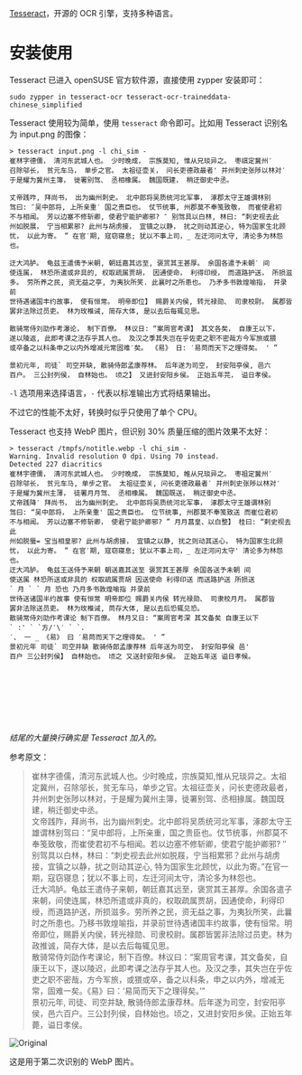 [Tesseract](https://github.com/tesseract-ocr/tesseract)，开源的 OCR 引擎，支持多种语言。

# 安装使用

Tesseract 已进入 openSUSE 官方软件源，直接使用 zypper 安装即可：

```sudo zypper in tesseract-ocr tesseract-ocr-traineddata-chinese_simplified```

Tesseract 使用较为简单，使用 `tesseract` 命令即可。比如用 Tesseract 识别名为 input.png 的图像：

```
> tesseract input.png -l chi_sim -
崔林字德儒， 清河东武城人也。 少时晚成， 宗族莫知, 惟从兄琰异之。 枣祺定冀州′
召除邬长， 贫元车马， 单步之官。 太祖征壶关， 问长吏德政最者' 并州刺史张陟以林对′
于是耀为冀州主簿， 徙署别驾、 丞相橡属。 魏国既建， 稍迂御史中丞。

丈帝践咋, 拜尚书， 出为幽州刺史。 北中郎将吴质统河北军事， 涿郡太守王雄谓林别
驾曰: ″吴中郎将, 上所亲重′ 国之责臣也。 仗节统事, 州郡莫不奉笺致敬， 而崔使君初
不与相闻。 芳以边塞不修斩卿, 使君宁能护卿邪? ″ 别驾具以白林, 林曰: “刺史视去此
州如脱展， 宁当相累邪? 此州与胡虏接， 宜镇之以静， 扰之则动其逆心, 特为国家生北顾
忧， 以此为寄。 ” 在官′期, 寇窃寝息; 犹以不事上司，_ 左迂河问太守, 清论多为林怨也。

迂大鸿胪。 龟兹王遣倩予米朝, 朝廷嘉其远至, 褒赏其王甚厚。 余国各遣予未朝′ 间
使连属， 林恐所遣或非具的, 权取疏属贾胡， 因通使命， 利得印绶， 而道路护送， 所损滋
多。 劳所养之民, 资无益之亭, 为夷狄所笑. 此襄时之所患也。 乃矛多书敦煌喻指， 并录前
世待遇诸国丰约故事， 使有恒常。 明帝即位】 赐爵关内侯, 转光禄勋、 司隶校尉。 属郡皆
罢非法除过员吏。 林为玫椎诫, 简存大体, 是以去后每辄见思。

散骑常侍刘劭作考瀑论， 制下百僚。 林议日: “案周官考课】 其文各矣， 自康王以下，
遂以陵返, 此即考课之法存乎其人也。 及汉之季其失岂在乎佐吏之职不密哉方今军旅或猥
或卒备之以科条申之以内外增减元常固难′矣。 《易》 日: ′易苘而天下之理得矣。 ' ”

景初元年, 司徒` 司空并缺, 散骑侍郎孟康荐林。 后年遂为司空， 封安阳亭侯, 邑六
百户。 三公封列侯， 自林始也。 顷之】 又迸封安阳乡侯。 正始五年芫， 谥日孝侯。

```

`-l` 选项用来选择语言，`-` 代表以标准输出方式将结果输出。

不过它的性能不太好，转换时似乎只使用了单个 CPU。

Tesseract 也支持 WebP 图片，但识别 30% 质量压缩的图片效果不太好：

```
> tesseract /tmpfs/notitle.webp -l chi_sim -
Warning. Invalid resolution 0 dpi. Using 70 instead.
Detected 227 diacritics
崔林宇德儒， 清河东武城人也。 少时晚成， 宗族莫知, 帷从兄琰异之。 枣祖定冀州′
召除邬长， 贫元车马, 单步之官。 太祖征壶关, 问长吏德政最者′ 并州刺史张陟以林对′
于是耀为冀州主薄， 徒署月月驾、 丞相橡属。 魏国既送， 稍迂御史中丞。
丈帝践降′ 拜尚书， 出为幽州刺史。 北中郎将吴质统河北军事， 涿郡太守王雄谓林别
驾曰: “吴中郎将， 上所亲重' 国之责臣也。 位节统事, 州郡莫不奉笺致送 而崔位君初
不与相闻。 芳以边塞不修斩卿， 使君宁能护卿邪? ” 月月菖皇、以白整】 桂曰: “剌史视去此
州如脱蜃= 宝当相皇邪? 此州与胡虏接， 宜镇之以静, 扰之则动其送心， 特为国家生北顾
忧， 以此为寄。 ” 在官′期, 寇窃寝息; 犹以不事上司，_ 左迂河问太守' 清论多为林怨也。
迂大鸿胪。 龟兹王送侍予来朝 朝送嘉其送至 褒赏其王甚厚 余国各送予未朝 间
使送属 林恐所送或非具的 权取疏属贾胡 因送使命 利得印送 而送路护送 所损送
` 月 ` ` 月 恐也 乃月多书敦煌喻指 并录前
世待送诸国半约故事 使有恒常 明帝即位 赐爵关内侯 转光禄勋、 司隶校月月。 属郡皆
罢非法除送员吏。 林为玫椎诫, 苘存大体, 是以去后恐辄见恐。
散骑常侍刘劭作考课论 制下百僚。 林月又日: “案周官考深 其文备矣 自康王以下
` :' ` `方/′\′ ` `.
′、 一 _ 《易》 曰 ′易苘而天下之理得矣。 ' ”
景初元年 司徒` 司空并缺 散骑侍郎孟康荐林 后年送为司空， 封安阳亭侯 邑'
百户 三公封列侯】 自林始也。 顷之 又送封安阳乡侯。 正始五年送 谥日孝候。

 

 
 

  


```

*结尾的大量换行确实是 Tesseract 加入的。*

参考原文：
> 崔林字德儒，清河东武城人也。少时晚成，宗族莫知,惟从兄琰异之。太祖定冀州，召除邬长，贫无车马，单步之官。太祖征壶关，问长吏德政最者，并州刺史张陟以林对，于是耀为冀州主簿，徙署别驾、丞相掾属。魏国既建，稍迁御史中丞。<br/>
文帝践阼，拜尚书，出为幽州刺史。北中郎将吴质统河北军事，涿郡太守王雄谓林别驾曰：“吴中郎将，上所亲重，国之贵臣也。仗节统事，州郡莫不奉笺致敬，而崔使君初不与相闻。若以边塞不修斩卿，使君宁能护卿邪? ″别驾具以白林，林曰：“刺史视去此州如脱屐，宁当相累邪？此州与胡虏接，宜镇之以静，扰之则动其逆心, 特为国家生北顾忧，以此为寄。”在官一期，寇窃寝息；犹以不事上司，左迁河间太守，清论多为林怨也。<br/>迁大鸿胪。龟兹王遣侍子来朝，朝廷嘉其远至，褒赏其王甚厚。余国各遣子来朝，间使连属，林恐所遣或非真的，权取疏属贾胡，因通使命，利得印绶，而道路护送，所损滋多。劳所养之民，资无益之事，为夷狄所笑，此曩时之所患也。乃移书敦煌喻指，并录前世待遇诸国丰约故事，使有恒常。明帝即位，赐爵关内侯，转光禄勋、司隶校尉。属郡皆罢非法除过员吏。林为政推诚，简存大体，是以去后每辄见思。<br/>散骑常侍刘劭作考课论，制下百僚。林议曰：“案周官考课，其文备矣，自康王以下，遂以陵迟，此即考课之法存乎其人也。及汉之季，其失岂在乎佐吏之职不密哉，方今军旅，或猥或卒，备之以科条，申之以内外，增减无常，固难一矣。《易》曰：‘易简而天下之理得矣。’”<br/>景初元年, 司徒、司空并缺, 散骑侍郎孟康荐林。后年遂为司空，封安阳亭侯，邑六百户。三公封列侯，自林始也。顷之，又进封安阳乡侯。正始五年薨，谥日孝侯。

![Original]({{site.url}}/res/tesseract/notitle.webp)

这是用于第二次识别的 WebP 图片。
